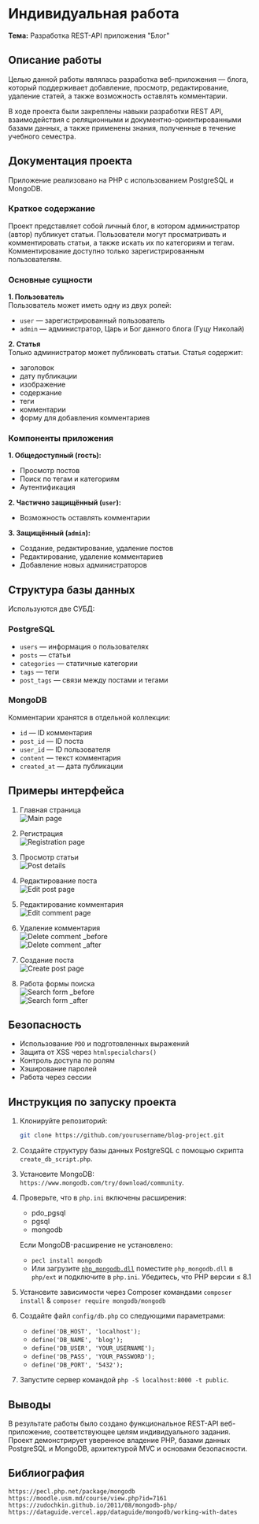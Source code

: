 # Индивидуальная работа  

**Тема:** Разработка REST-API приложения "Блог"

## Описание работы

Целью данной работы являлась разработка веб-приложения — блога, который поддерживает добавление, просмотр, редактирование, удаление статей, а также возможность оставлять комментарии.

В ходе проекта были закреплены навыки разработки REST API, взаимодействия с реляционными и документно-ориентированными базами данных, а также применены знания, полученные в течение учебного семестра.

## Документация проекта

Приложение реализовано на PHP с использованием PostgreSQL и MongoDB.

### Краткое содержание

Проект представляет собой личный блог, в котором администратор (автор) публикует статьи. Пользователи могут просматривать и комментировать статьи, а также искать их по категориям и тегам. Комментирование доступно только зарегистрированным пользователям.

### Основные сущности

**1. Пользователь**  
Пользователь может иметь одну из двух ролей:

- `user` — зарегистрированный пользователь
- `admin` — администратор, Царь и Бог данного блога (Гуцу Николай)

**2. Статья**  
Только администратор может публиковать статьи. Статья содержит:

- заголовок
- дату публикации
- изображение
- содержание
- теги
- комментарии
- форму для добавления комментариев

### Компоненты приложения

**1. Общедоступный (гость):**

- Просмотр постов
- Поиск по тегам и категориям
- Аутентификация

**2. Частично защищённый (`user`):**

- Возможность оставлять комментарии

**3. Защищённый (`admin`):**

- Создание, редактирование, удаление постов
- Редактирование, удаление комментариев
- Добавление новых администраторов

## Структура базы данных

Используются две СУБД:

### PostgreSQL

- `users` — информация о пользователях
- `posts` — статьи
- `categories` — статичные категории
- `tags` — теги
- `post_tags` — связи между постами и тегами

### MongoDB

Комментарии хранятся в отдельной коллекции:

- `id` — ID комментария
- `post_id` — ID поста
- `user_id` — ID пользователя
- `content` — текст комментария
- `created_at` — дата публикации

## Примеры интерфейса

1. Главная страница  
   ![Main page](images/main_page)

2. Регистрация  
   ![Registration page](images/registration_page)

3. Просмотр статьи  
   ![Post details](images/post_details)

4. Редактирование поста  
   ![Edit post page](images/edit_post_page)

5. Редактирование комментария  
   ![Edit comment page](images/edit_comment_page)

6. Удаление комментария  
   ![Delete comment _before](images/delete_comment_before)  
   ![Delete comment _after](images/delete_comment_after)

7. Создание поста  
   ![Create post page](images/create_post_page)

8. Работа формы поиска  
   ![Search form _before](images/search_form_before)  
   ![Search form _after](images/search_form_after)

## Безопасность

- Использование `PDO` и подготовленных выражений
- Защита от XSS через `htmlspecialchars()`
- Контроль доступа по ролям
- Хэширование паролей
- Работа через сессии

## Инструкция по запуску проекта

1. Клонируйте репозиторий:

   ```bash
   git clone https://github.com/yourusername/blog-project.git
    ```

2. Создайте структуру базы данных PostgreSQL с помощью скрипта `create_db_script.php`.
3. Установите MongoDB: `https://www.mongodb.com/try/download/community`.
4. Проверьте, что в `php.ini` включены расширения:
    - pdo_pgsql
    - pgsql
    - mongodb
  
   Если MongoDB-расширение не установлено:
    - `pecl install mongodb`
    - Или загрузите [`php_mongodb.dll`](https://windows.php.net/downloads/pecl/releases/mongodb/1.13.0/) поместите `php_mongodb.dll` в `php/ext` и подключите в `php.ini`. Убедитесь, что PHP версии ≤ 8.1
5. Установите зависимости через Composer командами `composer install` & `composer require mongodb/mongodb`
6. Создайте файл `config/db.php` со следующими параметрами:
    - `define('DB_HOST', 'localhost');`
    - `define('DB_NAME', 'blog');`
    - `define('DB_USER', 'YOUR_USERNAME');`
    - `define('DB_PASS', 'YOUR_PASSWORD');`
    - `define('DB_PORT', '5432');`
7. Запустите сервер командой `php -S localhost:8000 -t public`.

## Выводы

В результате работы было создано функциональное REST-API веб-приложение, соответствующее целям индивидуального задания. Проект демонстрирует уверенное владение PHP, базами данных PostgreSQL и MongoDB, архитектурой MVC и основами безопасности.

## Библиография

`https://pecl.php.net/package/mongodb`
`https://moodle.usm.md/course/view.php?id=7161`
`https://zudochkin.github.io/2011/08/mongodb-php/`
`https://dataguide.vercel.app/dataguide/mongodb/working-with-dates`
